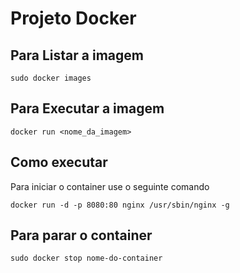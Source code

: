 # Projeto Docker

## Para Listar a imagem
```
sudo docker images
```

## Para Executar a imagem
```
docker run <nome_da_imagem>
```

## Como executar
Para iniciar o container use o seguinte comando

```
docker run -d -p 8080:80 nginx /usr/sbin/nginx -g
```

## Para parar o container
```
sudo docker stop nome-do-container
```

